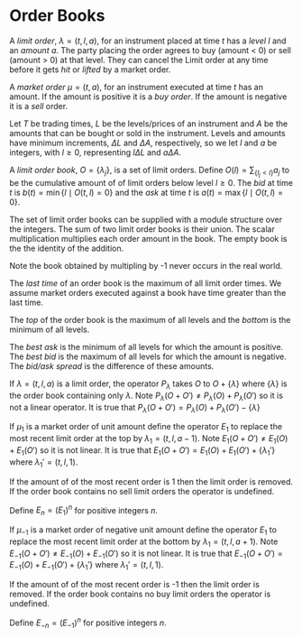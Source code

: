 # Order Books

A _limit order_, $\lambda = (t,l,a)$, for an instrument placed at time $t$ has a _level_ $l$ and an _amount_ $a$.
The party placing the order agrees to buy (amount < 0) or sell (amount > 0)
at that level. They can cancel the Limit order
at any time before it gets _hit_ or _lifted_ by a market order.

A _market order_ $\mu = (t,a)$, for an instrument executed at time $t$ has an amount. If the amount is positive
it is a _buy order_. If the amount is negative it is a _sell_ order.

Let $T$ be trading times, $L$ be the levels/prices of an instrument and $A$ be the 
amounts that can be bought or sold in the instrument. Levels and amounts have
minimum increments, $\Delta L$ and $\Delta A$, respectively, so we let $l$ and $a$
be integers, with $l\ge0$, representing $l\Delta L$ and $a\Delta A$.

A _limit order book_, $O = \{\lambda_j\}$, is a set of limit orders.
Define $O(l) = \sum_{\{l_j < l\}} a_j$ to be the
cumulative amount of of limit orders below level $l \ge 0$.
The _bid_ at time $t$ is $b(t) = \min\{l\mid O(t,l) = 0\}$ and the _ask_ at time
$t$ is $a(t) = \max\{l\mid O(t, l) = 0\}$.


The set of limit order books can be supplied with a module structure over the integers.
The sum of two limit order books is their union.
The scalar multiplication multiplies each order amount in the book.
The empty book is the the identity of the addition.

Note the book obtained by multipling by -1 never occurs in the real world.

The _last time_ of an order book is the maximum of all limit order times.
We assume market orders executed against a book have time greater than the last time.

The _top_ of the order book is the maximum of all levels and the
_bottom_ is the minimum of all levels.

The _best ask_ is the minimum of all levels for which the amount is positive.
The _best bid_ is the maximum of all levels for which the amount is negative.
The _bid/ask spread_ is the difference of these amounts.

If $\lambda = (t,l,a)$ is a limit order, the operator $P_\lambda$
takes $O$ to $O + \{\lambda\}$ where $\{\lambda\}$ is the order book
containing only $\lambda$.
Note $P_\lambda(O + O') \not= P_\lambda(O) + P_\lambda(O')$ so
it is not a linear operator.
It is true that $P_\lambda(O + O') = P_\lambda(O) + P_\lambda(O') - \{\lambda\}$

If $\mu_1$ is a market order of unit amount define the operator $E_1$
to replace the most recent limit order at the top by $\lambda_1 = (t, l, a - 1)$.
Note $E_1(O + O') \not=  E_1(O) + E_1(O')$ so it is not linear.
It is true that $E_1(O + O') = E_1(O) + E_1(O') + \{\lambda_1'\}$
where $\lambda_1' = (t, l , 1)$.

If the amount of of the most recent order is 1 then the limit order is removed.
If the order book contains no sell limit orders the operator is undefined.

Define $E_n = (E_1)^n$ for positive integers $n$.

If $\mu_{-1}$ is a market order of negative unit amount define the operator $E_1$
to replace the most recent limit order at the bottom by $\lambda_1 = (t, l, a + 1)$.
Note $E_{-1}(O + O') \not=  E_{-1}(O) + E_{-1}(O')$ so it is not linear.
It is true that $E_{-1}(O + O') = E_{-1}(O) + E_{-1}(O') + \{\lambda_1'\}$
where $\lambda_1' = (t, l , 1)$.

If the amount of of the most recent order is -1 then the limit order is removed.
If the order book contains no buy limit orders the operator is undefined.

Define $E_{-n} = (E_{-1})^n$ for positive integers $n$.
